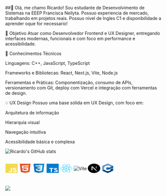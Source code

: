 ##👋 Olá, me chamo Ricardo!
Sou estudante de Desenvolvimento de Sistemas na EEEP Francisca Neilyta. Possuo experiencia de mercado, trabalhando em projetos reais. Possuo nivel de Ingles C1 e disponibilidade a aprender oque for necessario!

🎯 Objetivo
Atuar como Desenvolvedor Frontend e UX Designer, entregando interfaces modernas, funcionais e com foco em performance e acessibilidade.

🧠 Conhecimentos Técnicos

Linguagens:
C++, JavaScript, TypeScript

Frameworks e Bibliotecas:
React, Next.js, Vite, Node.js

Ferramentas e Práticas:
Componentização, consumo de APIs, versionamento com Git, deploy com Vercel e integração com ferramentas de design.

💡 UX Design
Possuo uma base sólida em UX Design, com foco em:

Arquitetura de informação

Hierarquia visual

Navegação intuitiva

Acessibilidade básica e complexa




  ![Ricardo's GitHub stats](https://github-readme-stats.vercel.app/api?username=Ricardo&show_icons=true&theme=transparent)





<div style="display: inline_block; margin-bottom: 10px;"><br>
<img align="center" alt="Js" height="30" width="40" src="https://raw.githubusercontent.com/devicons/devicon/master/icons/javascript/javascript-plain.svg">
<img align="center" alt="HTML" height="30" width="40" src="https://raw.githubusercontent.com/devicons/devicon/master/icons/html5/html5-original.svg">
<img align="center" alt="CSS" height="30" width="40" src="https://raw.githubusercontent.com/devicons/devicon/master/icons/css3/css3-original.svg">
<img align="center" alt="Ts" height="30" width="40" src="https://raw.githubusercontent.com/devicons/devicon/master/icons/typescript/typescript-plain.svg">
<img align="center" alt="React" height="30" width="40" src="https://raw.githubusercontent.com/devicons/devicon/master/icons/react/react-original.svg">
<img align="center" alt="Vite" height="30" width="40" src="https://cdn.jsdelivr.net/gh/devicons/devicon/icons/vite/vite-original.svg">
<img align="center" alt="Next.js" height="30" width="40" src="https://raw.githubusercontent.com/devicons/devicon/master/icons/nextjs/nextjs-original.svg">
<img align="center" alt="C++" height="30" width="40" src="https://raw.githubusercontent.com/devicons/devicon/master/icons/cplusplus/cplusplus-original.svg">



</div>
  
 <br>
<div> 

  <a href = "mailto:ricardoduartedonascimento@gmail.com"><img src="https://img.shields.io/badge/-Gmail-%23333?style=for-the-badge&logo=gmail&logoColor=white" target="_blank"></a>
  
</div>
